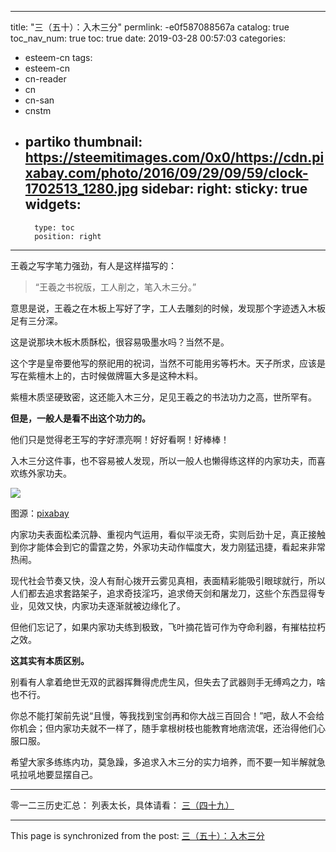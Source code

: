 
---
title: "三（五十）：入木三分"
permlink: -e0f587088567a
catalog: true
toc_nav_num: true
toc: true
date: 2019-03-28 00:57:03
categories:
- esteem-cn
tags:
- esteem-cn
- cn-reader
- cn
- cn-san
- cnstm
- partiko
thumbnail: https://steemitimages.com/0x0/https://cdn.pixabay.com/photo/2016/09/29/09/59/clock-1702513_1280.jpg
sidebar:
    right:
        sticky: true
widgets:
    -
        type: toc
        position: right
---


王羲之写字笔力强劲，有人是这样描写的：

> “王羲之书祝版，工人削之，笔入木三分。”

意思是说，王羲之在木板上写好了字，工人去雕刻的时候，发现那个字迹透入木板足有三分深。

这是说那块木板木质酥松，很容易吸墨水吗？当然不是。

这个字是皇帝要他写的祭祀用的祝词，当然不可能用劣等朽木。天子所求，应该是写在紫檀木上的，古时候做牌匾大多是这种木料。

紫檀木质坚硬致密，这还能入木三分，足见王羲之的书法功力之高，世所罕有。

**但是，一般人是看不出这个功力的。**

他们只是觉得老王写的字好漂亮啊！好好看啊！好棒棒！

入木三分这件事，也不容易被人发现，所以一般人也懒得练这样的内家功夫，而喜欢练外家功夫。

![](https://steemitimages.com/0x0/https://cdn.pixabay.com/photo/2016/09/29/09/59/clock-1702513_1280.jpg)

图源：[pixabay](https://cdn.pixabay.com/photo/2016/09/29/09/59/clock-1702513_1280.jpg)

内家功夫表面松柔沉静、重视内气运用，看似平淡无奇，实则后劲十足，真正接触到你才能体会到它的雷霆之势，外家功夫动作幅度大，发力刚猛迅捷，看起来非常热闹。

现代社会节奏又快，没人有耐心拨开云雾见真相，表面精彩能吸引眼球就行，所以人们都去追求套路架子，追求奇技淫巧，追求倚天剑和屠龙刀，这些个东西显得专业，见效又快，内家功夫逐渐就被边缘化了。

但他们忘记了，如果内家功夫练到极致，飞叶摘花皆可作为夺命利器，有摧枯拉朽之效。

**这其实有本质区别。**

别看有人拿着绝世无双的武器挥舞得虎虎生风，但失去了武器则手无缚鸡之力，啥也不行。

你总不能打架前先说“且慢，等我找到宝剑再和你大战三百回合！”吧，敌人不会给你机会；但内家功夫就不一样了，随手拿根树枝也能教育地痞流氓，还治得他们心服口服。

希望大家多练练内功，莫急躁，多追求入木三分的实力培养，而不要一知半解就急吼拉吼地要显摆自己。

---

零一二三历史汇总：
列表太长，具体请看：
[三（四十九）](https://busy.org/@softmetal/vytjnjq6bu)

- - -

This page is synchronized from the post: [三（五十）：入木三分](https://steemit.com/@julian2013/-e0f587088567a)
